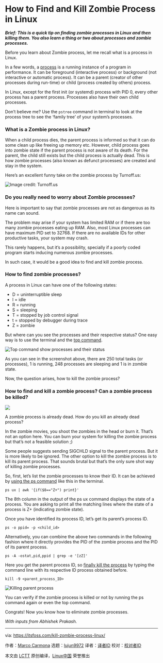 [#]: subject: "How to Find and Kill Zombie Process in Linux"
[#]: via: "https://itsfoss.com/kill-zombie-process-linux/"
[#]: author: "Marco Carmona https://itsfoss.com/author/marco/"
[#]: collector: "lujun9972"
[#]: translator: " "
[#]: reviewer: " "
[#]: publisher: " "
[#]: url: " "

How to Find and Kill Zombie Process in Linux
======

_**Brief: This is a quick tip on finding zombie processes in Linux and then killing them. You also learn a thing or two about processes and zombie processes.**_

Before you learn about Zombie process, let me recall what is a process in Linux.

In a few words, a [process][1] is a running instance of a program in performance. It can be foreground (interactive process) or background (not interactive or automatic process). It can be a parent (creator of other processes during run-time) or child (process created by others) process.

In Linux, except for the first init (or systemd) process with PID 0, every other process has a parent process. Processes also have their own child processes.

Don’t believe me? Use the `pstree` command in terminal to look at the process tree to see the ‘family tree’ of your system’s processes.

### What is a Zombie process in Linux?

When a child process dies, the parent process is informed so that it can do some clean up like freeing up memory etc. However, child process goes into zombie state if the parent process is not aware of its death. For the parent, the child still exists but the child process is actually dead. This is how zombie processes (also known as defunct processes) are created and stay in the system.

Here’s an excellent funny take on the zombie process by Turnoff.us:

![Image credit: Turnoff.us][2]

### Do you really need to worry about Zombie processes?

Here is important to say that zombie processes are not as dangerous as its name can sound.

The problem may arise if your system has limited RAM or if there are too many zombie processes eating up RAM. Also, most Linux processes can have maximum PID set to 32768. If there are no available IDs for other productive tasks, your system may crash.

This rarely happens, but it’s a possibility, specially if a poorly coded program starts inducing numerous zombie processes.

In such case, it would be a good idea to find and kill zombie process.

### How to find zombie processes?

A process in Linux can have one of the following states:

  * D = uninterruptible sleep
  * I = idle
  * R = running
  * S = sleeping
  * T = stopped by job control signal
  * t = stopped by debugger during trace
  * Z = zombie



But where can you see the processes and their respective status? One easy way is to use the terminal and the [top command][3].

![Top command show processes and their status][4]

As you can see in the screenshot above, there are 250 total tasks (or processes), 1 is running, 248 processes are sleeping and 1 is in zombie state.

Now, the question arises, how to kill the zombie process?

### How to find and kill a zombie process? Can a zombie process be killed?

![][5]

A zombie process is already dead. How do you kill an already dead process?

In the zombie movies, you shoot the zombies in the head or burn it. That’s not an option here. You can burn your system for killing the zombie process but that’s not a feasible solution ;)

Some people suggests sending SIGCHLD signal to the parent process. But it is more likely to be ignored. The other option to kill the zombie process is to kill its parent process. That sounds brutal but that’s the only sure shot way of killing zombie processes.

So, first, let’s list the zombie processes to know their ID. It can be achieved by [using the ps command][6] like this in the terminal.

```
ps ux | awk '{if($8=="Z+") print}'
```

The 8th column in the output of the ps ux command displays the state of a process. You are asking to print all the matching lines where the state of a process is Z+ (indicating zombie state).

Once you have identified its process ID, let’s get its parent’s process ID.

```
ps -o ppid= -p <child_id>
```

Alternatively, you can combine the above two commands in the following fashion where it directly provides the PID of the zombie process and the PID of its parent process.

```
ps -A -ostat,pid,ppid | grep -e '[zZ]'
```

Here you get the parent process ID, so [finally kill the process][7] by typing the command line with its respective ID process obtained before.

```
kill -9 <parent_process_ID>
```

![Killing parent process][8]

You can verify if the zombie process is killed or not by running the ps command again or even the top command.

Congrats! Now you know how to eliminate zombie processes.

_With inputs from Abhishek Prakash._

--------------------------------------------------------------------------------

via: https://itsfoss.com/kill-zombie-process-linux/

作者：[Marco Carmona][a]
选题：[lujun9972][b]
译者：[译者ID](https://github.com/译者ID)
校对：[校对者ID](https://github.com/校对者ID)

本文由 [LCTT](https://github.com/LCTT/TranslateProject) 原创编译，[Linux中国](https://linux.cn/) 荣誉推出

[a]: https://itsfoss.com/author/marco/
[b]: https://github.com/lujun9972
[1]: https://tldp.org/LDP/tlk/kernel/processes.html
[2]: https://i2.wp.com/itsfoss.com/wp-content/uploads/2021/10/zombies-turnoff.webp?resize=800%2C467&ssl=1
[3]: https://linuxhandbook.com/top-command/
[4]: https://i1.wp.com/itsfoss.com/wp-content/uploads/2021/10/top-command-view.png?resize=800%2C474&ssl=1
[5]: https://i1.wp.com/itsfoss.com/wp-content/uploads/2021/10/kill-zombie-process-linux.jpg?resize=800%2C450&ssl=1
[6]: https://linuxhandbook.com/ps-command/
[7]: https://itsfoss.com/how-to-find-the-process-id-of-a-program-and-kill-it-quick-tip/
[8]: https://i1.wp.com/itsfoss.com/wp-content/uploads/2021/10/killing-parent-process.png?resize=800%2C180&ssl=1
